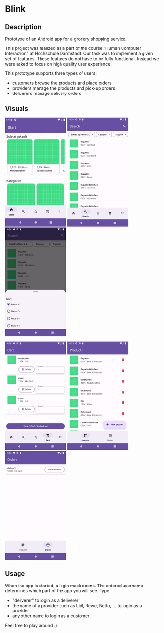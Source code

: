 # Blink

## Description

Prototype of an Android app for a grocery shopping service.

This project was realized as a part of the course "Human Computer Interaction" at Hochschule Darmstadt. Our task was to implement a given set of features. These features do not have to be fully functional. Instead we were asked to focus on high quality user experience.

This prototype supports three types of users:
- customers browse the products and place orders
- providers manage the products and pick-up orders
- deliverers manage delivery orders

## Visuals

<img src="/screenshots/home-1.png" width="200px"/> <img src="/screenshots/kundeSuche.png" width="200px"/> <img src="/screenshots/kundeSortieren.png" width="200px"/>

<img src="/screenshots/warenkorbVoll.png" width="200px"/> <img src="/screenshots/anbieterAngebot.png" width="200px"/> <img src="/screenshots/anbieterBestellungen.png" width="200px"/>


## Usage

When the app is started, a login mask opens. The entered username determines which part of the app you will see. Type
- "deliverer" to login as a deliverer
- the name of a provider such as Lidl, Rewe, Netto, ... to login as a provider
- any other name to login as a customer

Feel free to play around :)
